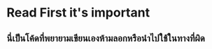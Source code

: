﻿# Read First it's important
นี่เป็นโค้ดที่พยายามเขียนเองห้ามลอกหรือนำไปใช้ในทางที่ผิด	
-----------------------------------------------------------------------------------------------

